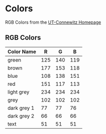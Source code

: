# Colors
RGB Colors from the [UT-Connewitz Homepage](https://utconnewitz.de)

## RGB Colors

| Color Name | R | G | B |
| ---------- | --- | --- | --- |
| green | 125 | 140 | 119 |
| brown | 177 | 153 | 118 |
| blue | 108 | 138 | 151 |
| red | 151 | 117 | 113 |
| light grey | 234 | 234 | 234 |
| grey | 102 | 102 | 102 |
| dark grey 1 | 77 | 77 | 76 |
| dark grey 2 | 66 | 66 | 66 |
| text | 51 | 51 | 51 |
